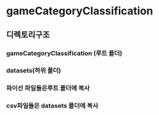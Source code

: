 # gameCategoryClassification

## 디렉토리구조
### gameCategoryClassification (루트 폴더)
### datasets(하위 폴더)

### 파이선 파일들은루트 폴더에 복사
### csv파일들은 datasets 폴더에 복사
